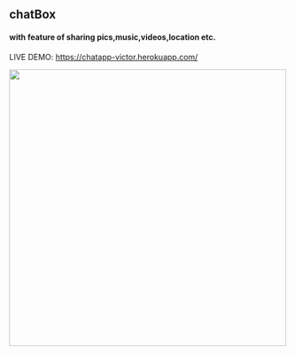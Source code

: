 ## chatBox
#### with feature of sharing pics,music,videos,location etc.

LIVE DEMO: https://chatapp-victor.herokuapp.com/


<img align="left" src="https://i.imgur.com/idu4LMm.png" width="500px"/>
